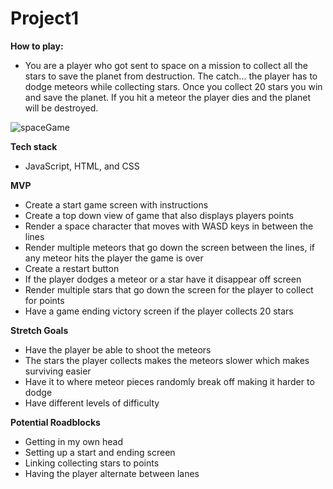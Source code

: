 # Project1
**How to play:**
* You are a player who got sent to space on a mission to collect all the stars to save the planet from destruction. The catch... the player has to dodge meteors while collecting stars. Once you collect 20 stars you win and save the planet. If you hit a meteor the player dies and the planet will be destroyed.

![spaceGame](https://user-images.githubusercontent.com/91760331/138509531-a1dbdc29-d0ff-41ad-a11d-8a5802a4b0a8.png)



**Tech stack**
* JavaScript, HTML, and CSS

**MVP**
* Create a start game screen with instructions
* Create a top down view of game that also displays players points
* Render a space character that moves with WASD keys in between the lines
* Render multiple meteors that go down the screen between the lines, if any meteor hits the player the game is over
* Create a restart button
* If the player dodges a meteor or a star have it disappear off screen
* Render multiple stars that go down the screen for the player to collect for points
* Have a game ending victory screen if the player collects 20 stars 

**Stretch Goals**
* Have the player be able to shoot the meteors
* The stars the player collects makes the meteors slower which makes surviving easier
* Have it to where meteor pieces randomly break off making it harder to dodge
* Have different levels of difficulty 

**Potential Roadblocks**
* Getting in my own head 
* Setting up a start and ending screen
* Linking collecting stars to points
* Having the player alternate between lanes  